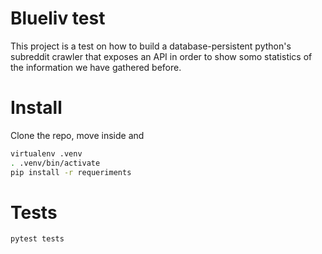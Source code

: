 # Blueliv test 
This project is a test on how to build a database-persistent python's subreddit crawler that exposes an API in order to show somo statistics of the information we have gathered before.

# Install
Clone the repo, move inside and
```sh
virtualenv .venv
. .venv/bin/activate
pip install -r requeriments
```

# Tests
```sh
pytest tests
```